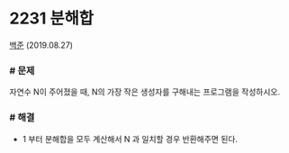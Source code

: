 # 2231 분해합

[백준](https://www.acmicpc.net/problem/2231) (2019.08.27)

### # 문제

자연수 N이 주어졌을 때, N의 가장 작은 생성자를 구해내는 프로그램을 작성하시오.

### # 해결

- 1 부터 분해합을 모두 계산해서 N 과 일치할 경우 반환해주면 된다.
